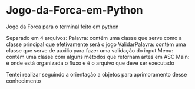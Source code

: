 # Jogo-da-Forca-em-Python
Jogo da Forca para o terminal feito em python 

Separado em 4 arquivos:
  Palavra: contém uma classe que serve como a classe principal que efetivamente será o jogo
  ValidarPalavra: contém uma classe que serve de auxilio para fazer uma validação do input
  Menu: contém uma classe com alguns métodos que retornam artes em ASC
  Main: é onde está organizada o fluxo e é o arquivo que deve ser executado
  
  Tentei realizar seguindo a orientação a objetos para aprimoramento desse conhecimento
